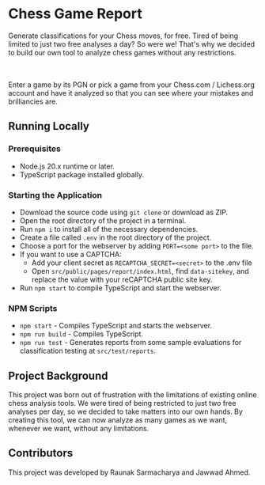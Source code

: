 # Chess Game Report

Generate classifications for your Chess moves, for free. Tired of being limited to just two free analyses a day? So were we! That's why we decided to build our own tool to analyze chess games without any restrictions. 

<br><br>
Enter a game by its PGN or pick a game from your Chess.com / Lichess.org account and have it analyzed so that you can see where your mistakes and brilliancies are.

## Running Locally
### Prerequisites
- Node.js 20.x runtime or later.
- TypeScript package installed globally.

### Starting the Application
- Download the source code using `git clone` or download as ZIP.
- Open the root directory of the project in a terminal.
- Run `npm i` to install all of the necessary dependencies.
- Create a file called `.env` in the root directory of the project.
- Choose a port for the webserver by adding `PORT=<some port>` to the file.
- If you want to use a CAPTCHA:
    - Add your client secret as `RECAPTCHA_SECRET=<secret>` to the .env file
    - Open `src/public/pages/report/index.html`, find `data-sitekey`, and replace the value with your reCAPTCHA public site key.
- Run `npm start` to compile TypeScript and start the webserver.

### NPM Scripts
- `npm start` - Compiles TypeScript and starts the webserver.
- `npm run build` - Compiles TypeScript.
- `npm run test` - Generates reports from some sample evaluations for classification testing at `src/test/reports`.

## Project Background
This project was born out of frustration with the limitations of existing online chess analysis tools. We were tired of being restricted to just two free analyses per day, so we decided to take matters into our own hands. By creating this tool, we can now analyze as many games as we want, whenever we want, without any limitations.

## Contributors
This project was developed by Raunak Sarmacharya and Jawwad Ahmed.